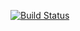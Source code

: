 
[![Build Status](https://dev.azure.com/804134/first%20sample/_apis/build/status/vasudevan01yahoo.pipelines-java?branchName=master)](https://dev.azure.com/804134/first%20sample/_build/latest?definitionId=6&branchName=master)
